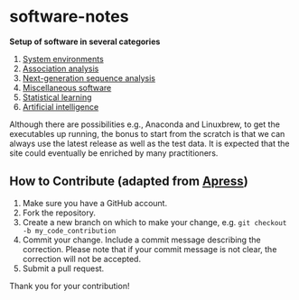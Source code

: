 # software-notes

**Setup of software in several categories**

1. [System environments](envirs)
2. [Association analysis](AA.md)
3. [Next-generation sequence analysis](NGS.md)
4. [Miscellaneous software](misc.md)
5. [Statistical learning](SL.md)
6. [Artificial intelligence](AI.md)

Although there are possibilities e.g., Anaconda and Linuxbrew, to get the executables up running, the bonus to start from the scratch is that we can always use the latest release as well as the test data. It is expected that the site could eventually be enriched by many practitioners.

## How to Contribute (adapted from [Apress](https://github.com/apress))

1. Make sure you have a GitHub account.
2. Fork the repository.
3. Create a new branch on which to make your change, e.g. `git checkout -b my_code_contribution`
4. Commit your change. Include a commit message describing the correction. Please note that if your commit message is not clear, the correction will not be accepted.
5. Submit a pull request.

Thank you for your contribution!
